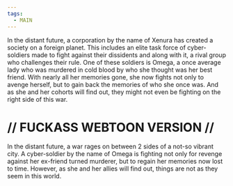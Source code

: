 ```yaml
---
tags:
  - MAIN
---
```

In the distant future, a corporation by the name of Xenura has created a society on a foreign planet. This includes an elite task force of cyber-soldiers made to fight against their dissidents and along with it, a rival group who challenges their rule. One of these soldiers is Omega, a once average lady who was murdered in cold blood by who she thought was her best friend. With nearly all her memories gone, she now fights not only to avenge herself, but to gain back the memories of who she once was. And as she and her cohorts will find out, they might not even be fighting on the right side of this war.

  

# // FUCKASS WEBTOON VERSION //

  

In the distant future, a war rages on between 2 sides of a not-so vibrant city. A cyber-soldier by the name of Omega is fighting not only for revenge against her ex-friend turned murderer, but to regain her memories now lost to time. However, as she and her allies will find out, things are not as they seem in this world.